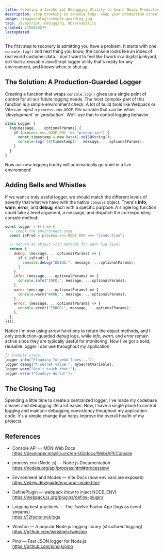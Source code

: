 ```yaml
---
title: Creating a JavaScript Debugging Utility to Guard Noisy Production Consoles
description: Stop drowning in console logs. Keep your production console clean and actionable. This guide introduces a simple JavaScript debugging utility to quiet noisy production environments and streamline your workflow.
image: /images/blog/console-guarding.jpg
tags: JavaScript, Debugging, Observability
created: 1756928574
lastUpdated:
---
```


The first step to recovery is admitting you have a problem. It starts with one `console.log()` and next thing you know, the console looks like an index of real world customer data. I don't want to feel like I work in a digital junkyard, so I built a reusable JavaScript logger utility that's ready for any environment, and knows when to shut up.

## The Solution: A Production-Guarded Logger

Creating a function that wraps `console.log()` gives us a single point of control for all our future logging needs. The most complex part of this function is a simple environment check. A lot of build tools like Webpack or Vite can inject a `process.env.NODE_ENV` variable that can be either _'development'_ or _'production'_. We'll use that to control logging behavior.

```javascript
class Logger {
  log(message, ...optionalParams) {
    if (process.env.NODE_ENV !== "production") {
      const timestamp = new Date().toISOString();
      console.log(`[${timestamp}]`, message, ...optionalParams);
    }
  }
}
```

Now our new logging buddy will automatically go quiet in a live environment!

## **Adding Bells and Whistles**

If we want a truly useful logger, we should match the different levels of severity that what we have with the native `console` object. There's **info**, **warn**, **error**, and **debug**, each with a specific purpose. A single log function could take a level argument, a message, and dispatch the corresponding console method:

```javascript
const logger = (() => {
  // Check the environment once
  const isProd = process.env.NODE_ENV === "production";

  // Return an object with methods for each log level
  return {
    debug: (message, ...optionalParams) => {
      if (!isProd) {
        console.debug("DEBUG:", message, ...optionalParams);
      }
    },
    info: (message, ...optionalParams) => {
      console.info("INFO:", message, ...optionalParams);
    },
    warn: (message, ...optionalParams) => {
      console.warn("WARN:", message, ...optionalParams);
    },
    error: (message, ...optionalParams) => {
      console.error("ERROR:", message, ...optionalParams);
    },
  };
})();
```

Notice I'm now using arrow functions to return the object methods, and I only production-guarded _debug_ logs, while _info_, _warn_, and _error_ remain active since they are typically useful for monitoring. Now I've got a solid, reusable logger I can use throughout my application.

```javascript
// Example usage:
logger.info("Flooding Torpedo Tubes...");
logger.debug("A secret value:", mySecretVariable);
logger.warn("Don't touch that!");
logger.error("Goodbye World!");
```

## The Closing Tag

Spending a little time to create a centralized logger, I've made my codebase cleaner and debugging life a lot easier. Now, I have a single place to control logging and maintain debugging consistency thoughout my application code. It's a simple change that helps improve the overall health of my projects.

## References

- Console API — MDN Web Docs  
  https://developer.mozilla.org/en-US/docs/Web/API/Console

- process.env (Node.js) — Node.js Documentation  
  https://nodejs.org/api/process.html#processenv

- Environment and Modes — Vite Docs (how env vars are exposed)  
  https://vitejs.dev/guide/env-and-mode.html

- DefinePlugin — webpack (how to inject NODE_ENV)  
  https://webpack.js.org/plugins/define-plugin/

- Logging best practices — The Twelve-Factor App (logs as event streams)  
  https://12factor.net/logs

- Winston — A popular Node.js logging library (structured logging)  
  https://github.com/winstonjs/winston

- Pino — Fast JSON logger for Node.js  
  https://github.com/pinojs/pino
